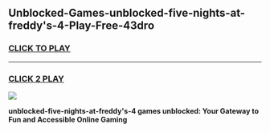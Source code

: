 
## Unblocked-Games-unblocked-five-nights-at-freddy's-4-Play-Free-43dro
<h3>
<a href="https://premium76.site?title=unblocked-five-nights-at-freddy's-4&ref=12A">CLICK TO PLAY</a></h3>
<hr>

<h3>
<a href="https://premium76.site?title=unblocked-five-nights-at-freddy's-4&ref=12A">CLICK 2 PLAY</a>
  
</h3>

<a href="https://premium76.site?title=unblocked-five-nights-at-freddy's-4&ref=12A"><img src="https://clearcache.store/games.png"></a>


**unblocked-five-nights-at-freddy's-4 games unblocked: Your Gateway to Fun and Accessible Online Gaming**
